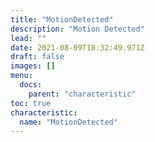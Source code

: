 ```yaml
---
title: "MotionDetected"
description: "Motion Detected"
lead: ""
date: 2021-08-09T18:32:49.971Z
draft: false
images: []
menu:
  docs:
    parent: "characteristic"
toc: true
characteristic:
  name: "MotionDetected"
---
```

